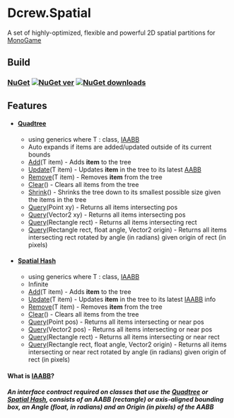# Dcrew.Spatial
 A set of highly-optimized, flexible and powerful 2D spatial partitions for [MonoGame](https://github.com/MonoGame/MonoGame)

## Build
### [NuGet](https://www.nuget.org/packages/Dcrew.Spatial) [![NuGet ver](https://img.shields.io/nuget/v/Dcrew.Spatial)](https://www.nuget.org/packages/Dcrew.Spatial) [![NuGet downloads](https://img.shields.io/nuget/dt/Dcrew.Spatial)](https://www.nuget.org/packages/Dcrew.Spatial)

## Features
- #### [Quadtree](https://github.com/DeanReynolds/Dcrew.Spatial/blob/master/src/Quadtree.cs)
  - using generics where T : class, [IAABB](https://github.com/DeanReynolds/Dcrew.Spatial/blob/master/src/IAABB.cs)
  - Auto expands if items are added/updated outside of its current bounds
  - [Add](https://github.com/DeanReynolds/Dcrew.Spatial/blob/master/src/Quadtree.cs#L303)(T item) - Adds **item** to the tree
  - [Update](https://github.com/DeanReynolds/Dcrew.Spatial/blob/master/src/Quadtree.cs#L309)(T item) - Updates **item** in the tree to its latest [AABB](https://github.com/DeanReynolds/Dcrew.Spatial/blob/master/src/IAABB.cs)
  - [Remove](https://github.com/DeanReynolds/Dcrew.Spatial/blob/master/src/Quadtree.cs#L350)(T item) - Removes **item** from the tree
  - [Clear](https://github.com/DeanReynolds/Dcrew.Spatial/blob/master/src/Quadtree.cs#L386)() - Clears all items from the tree
  - [Shrink](https://github.com/DeanReynolds/Dcrew.Spatial/blob/master/src/Quadtree.cs#L466)() - Shrinks the tree down to its smallest possible size given the items in the tree
  - [Query](https://github.com/DeanReynolds/Dcrew.Spatial/blob/master/src/Quadtree.cs#L395)(Point xy) - Returns all items intersecting pos
  - [Query](https://github.com/DeanReynolds/Dcrew.Spatial/blob/master/src/Quadtree.cs#L401)(Vector2 xy) - Returns all items intersecting pos
  - [Query](https://github.com/DeanReynolds/Dcrew.Spatial/blob/master/src/Quadtree.cs#L407)(Rectangle rect) - Returns all items intersecting rect
  - [Query](https://github.com/DeanReynolds/Dcrew.Spatial/blob/master/src/Quadtree.cs#L438)(Rectangle rect, float angle, Vector2 origin) - Returns all items intersecting rect rotated by angle (in radians) given origin of rect (in pixels)
- #### [Spatial Hash](https://github.com/DeanReynolds/Dcrew.Spatial/blob/master/src/SpatialHash.cs)
  - using generics where T : class, [IAABB](https://github.com/DeanReynolds/Dcrew.Spatial/blob/master/src/IAABB.cs)
  - Infinite
  - [Add](https://github.com/DeanReynolds/Dcrew.Spatial/blob/master/src/SpatialHash.cs#L70)(T item) - Adds **item** to the tree
  - [Update](https://github.com/DeanReynolds/Dcrew.Spatial/blob/master/src/SpatialHash.cs#L78)(T item) - Updates **item** in the tree to its latest [IAABB](https://github.com/DeanReynolds/Dcrew.Spatial/blob/master/src/IAABB.cs) info
  - [Remove](https://github.com/DeanReynolds/Dcrew.Spatial/blob/master/src/SpatialHash.cs#L98)(T item) - Removes **item** from the tree
  - [Clear](https://github.com/DeanReynolds/Dcrew.Spatial/blob/master/src/SpatialHash.cs#L113)() - Clears all items from the tree
  - [Query](https://github.com/DeanReynolds/Dcrew.Spatial/blob/master/src/SpatialHash.cs#L124)(Point pos) - Returns all items intersecting or near pos
  - [Query](https://github.com/DeanReynolds/Dcrew.Spatial/blob/master/src/SpatialHash.cs#L126)(Vector2 pos) - Returns all items intersecting or near pos
  - [Query](https://github.com/DeanReynolds/Dcrew.Spatial/blob/master/src/SpatialHash.cs#L128)(Rectangle rect) - Returns all items intersecting or near rect
  - [Query](https://github.com/DeanReynolds/Dcrew.Spatial/blob/master/src/SpatialHash.cs#L159)(Rectangle rect, float angle, Vector2 origin) - Returns all items intersecting or near rect rotated by angle (in radians) given origin of rect (in pixels)


#### What is [IAABB](https://github.com/DeanReynolds/Dcrew.Spatial/blob/master/src/IAABB.cs)?
##### An interface contract required on classes that use the [Quadtree](https://github.com/DeanReynolds/Dcrew.Spatial/blob/master/src/Quadtree.cs) or [Spatial Hash](https://github.com/DeanReynolds/Dcrew.Spatial/blob/master/src/SpatialHash.cs), consists of an AABB (rectangle) or axis-aligned bounding box, an Angle (float, in radians) and an Origin (in pixels) of the AABB
